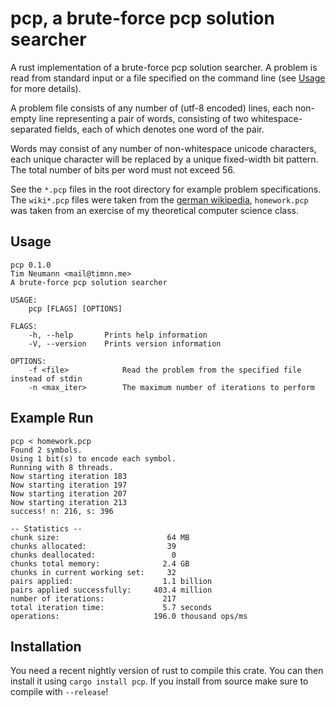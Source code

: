 # pcp, a brute-force pcp solution searcher

A rust implementation of a brute-force pcp solution searcher. A problem is read from standard input or a file specified on the command line (see [Usage](#usage) for more details).

A problem file consists of any number of (utf-8 encoded) lines, each non-empty line representing a pair of words, consisting of two whitespace-separated fields, each of which denotes one word of the pair. 

Words may consist of any number of non-whitespace unicode characters, each unique character will be replaced by a unique fixed-width bit pattern. The total number of bits per word must not exceed 56.

See the `*.pcp` files in the root directory for example problem specifications. The `wiki*.pcp` files were taken from the [german wikipedia](https://de.wikipedia.org/wiki/Postsches_Korrespondenzproblem), `homework.pcp` was taken from an exercise of my theoretical computer science class.

## Usage

``` plain
pcp 0.1.0
Tim Neumann <mail@timnn.me>
A brute-force pcp solution searcher

USAGE:
	pcp [FLAGS] [OPTIONS]

FLAGS:
    -h, --help       Prints help information
    -V, --version    Prints version information

OPTIONS:
    -f <file>            Read the problem from the specified file instead of stdin
    -n <max_iter>        The maximum number of iterations to perform
```

## Example Run

``` plain
pcp < homework.pcp
Found 2 symbols.
Using 1 bit(s) to encode each symbol.
Running with 8 threads.
Now starting iteration 183
Now starting iteration 197
Now starting iteration 207
Now starting iteration 213
success! n: 216, s: 396

-- Statistics --
chunk size:                        64 MB
chunks allocated:                  39
chunks deallocated:                 0
chunks total memory:              2.4 GB
chunks in current working set:     32
pairs applied:                    1.1 billion
pairs applied successfully:     403.4 million
number of iterations:             217
total iteration time:             5.7 seconds
operations:                     196.0 thousand ops/ms
```

## Installation

You need a recent nightly version of rust to compile this crate. You can then install it using `cargo install pcp`. If you install from source make sure to compile with `--release`!